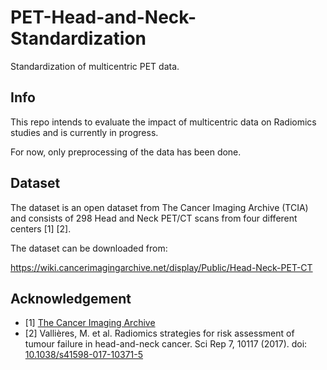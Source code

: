 # PET-Head-and-Neck-Standardization
 Standardization of multicentric PET data.

## Info
This repo intends to evaluate the impact of multicentric data on Radiomics studies and is currently in progress.

For now, only preprocessing of the data has been done.  

## Dataset
The dataset is an open dataset from The Cancer Imaging Archive (TCIA) and consists of 298 Head and Neck PET/CT scans from four different centers [1] [2].

The dataset can be downloaded from:
 
https://wiki.cancerimagingarchive.net/display/Public/Head-Neck-PET-CT

## Acknowledgement
- [1] [The Cancer Imaging Archive](https://www.cancerimagingarchive.net/)
- [2] Vallières, M. et al. Radiomics strategies for risk assessment of tumour failure in head-and-neck cancer. Sci Rep 7, 10117 (2017). doi: [10.1038/s41598-017-10371-5](https://www.nature.com/articles/s41598-017-10371-5)